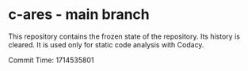 # c-ares - main branch

This repository contains the frozen state of the repository.
Its history is cleared. It is used only for static code
analysis with Codacy.

Commit Time: 1714535801